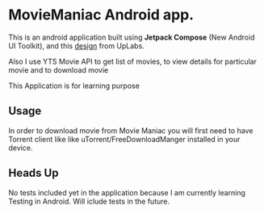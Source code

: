 # MovieManiac Android app.
This is an android application built using **Jetpack Compose** (New Android UI Toolkit), and this [design](https://www.uplabs.com/posts/movie-streaming-app-50ff66cf-74f6-4a1f-94b7-3c95bbdc44c7) from UpLabs. 

Also I use YTS Movie API to get list of movies, to view details for particular movie and to download movie 

This Application is for learning purpose


## Usage
In order to download movie from Movie Maniac you will first need to have Torrent client like like uTorrent/FreeDownloadManger installed in your device.

## Heads Up
No tests included yet in the application because I am currently learning Testing in Android. Will iclude tests in the future. 
